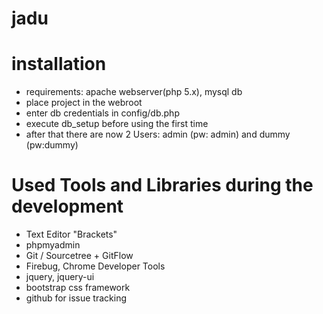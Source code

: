 # jadu
# installation 
- requirements: apache webserver(php 5.x), mysql db
- place project in the webroot
- enter db credentials in config/db.php
- execute db_setup before using the first time
- after that there are now 2 Users: admin (pw: admin) and dummy (pw:dummy)


# Used Tools and Libraries during the development
- Text Editor "Brackets"
- phpmyadmin
- Git / Sourcetree + GitFlow
- Firebug, Chrome Developer Tools
- jquery, jquery-ui
- bootstrap css framework
- github for issue tracking